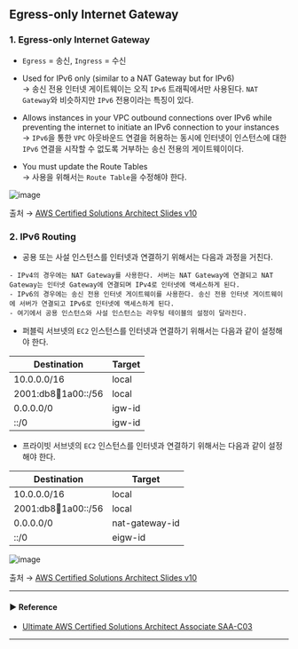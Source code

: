 ## Egress-only Internet Gateway
### 1. Egress-only Internet Gateway
- `Egress` = 송신, `Ingress` = 수신

- Used for IPv6 only (similar to a NAT Gateway but for IPv6)  
→ 송신 전용 인터넷 게이트웨이는 오직 `IPv6` 트래픽에서만 사용된다. `NAT Gateway`와 비슷하지만 `IPv6` 전용이라는 특징이 있다.

- Allows instances in your VPC outbound connections over IPv6 while preventing the internet to initiate an IPv6 connection to your instances  
→ `IPv6`을 통한 `VPC` 아웃바운드 연결을 허용하는 동시에 인터넷이 인스턴스에 대한 `IPv6` 연결을 시작할 수 없도록 거부하는 송신 전용의 게이트웨이이다.

- You must update the Route Tables  
→ 사용을 위해서는 `Route Table`을 수정해야 한다.

![image](https://github.com/sanguk2794/AWS/assets/97398071/2a2d9390-c3e6-4b07-92be-8e7c8e31badd)

출처 → [AWS Certified Solutions Architect Slides v10](https://courses.datacumulus.com/downloads/certified-solutions-architect-pn9/)

### 2. IPv6 Routing
- 공용 또는 사설 인스턴스를 인터넷과 연결하기 위해서는 다음과 과정을 거친다.
~~~
- IPv4의 경우에는 NAT Gateway를 사용한다. 서버는 NAT Gateway에 연결되고 NAT Gateway는 인터넷 Gateway에 연결되며 IPv4로 인터넷에 액세스하게 된다.
- IPv6의 경우에는 송신 전용 인터넷 게이트웨이를 사용한다. 송신 전용 인터넷 게이트웨이에 서버가 연결되고 IPv6로 인터넷에 액세스하게 된다. 
- 여기에서 공용 인스턴스와 사설 인스턴스는 라우팅 테이블의 설정이 달라진다.
~~~

- 퍼블릭 서브넷의 `EC2` 인스턴스를 인터넷과 연결하기 위해서는 다음과 같이 설정해야 한다.

| Destination             | Target |
|-------------------------|--------|
| 10.0.0.0/16             | local  |
| 2001:db8:1234:1a00::/56 | local  |
| 0.0.0.0/0               | igw-id |
| ::/0                    | igw-id |

- 프라이빗 서브넷의 `EC2` 인스턴스를 인터넷과 연결하기 위해서는 다음과 같이 설정해야 한다.

| Destination             | Target         |
|-------------------------|----------------|
| 10.0.0.0/16             | local          |
| 2001:db8:1234:1a00::/56 | local          |
| 0.0.0.0/0               | nat-gateway-id |
| ::/0                    | eigw-id        |

![image](https://github.com/sanguk2794/AWS/assets/97398071/22ae7713-f1ae-4282-8e29-1ebafc88cadb)

출처 → [AWS Certified Solutions Architect Slides v10](https://courses.datacumulus.com/downloads/certified-solutions-architect-pn9/)

---
#### ▶ Reference
- [Ultimate AWS Certified Solutions Architect Associate SAA-C03](https://www.udemy.com/course/aws-certified-solutions-architect-associate-saa-c03/)
---